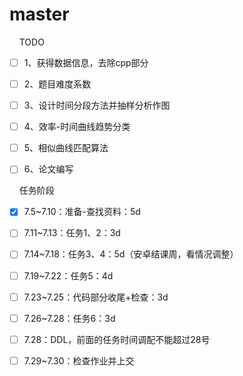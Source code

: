 # master

    TODO
- [ ] 1、获得数据信息，去除cpp部分
- [ ] 2、题目难度系数
- [ ] 3、设计时间分段方法并抽样分析作图
- [ ] 4、效率-时间曲线趋势分类
- [ ] 5、相似曲线匹配算法
- [ ] 6、论文编写


    任务阶段
- [x] 7.5~7.10：准备-查找资料：5d
- [ ] 7.11~7.13：任务1、2：3d
- [ ] 7.14~7.18：任务3、4：5d（安卓结课周，看情况调整）
- [ ] 7.19~7.22：任务5：4d
- [ ] 7.23~7.25：代码部分收尾+检查：3d
- [ ] 7.26~7.28：任务6：3d
- [ ] 7.28：DDL，前面的任务时间调配不能超过28号
- [ ] 7.29~7.30：检查作业并上交


